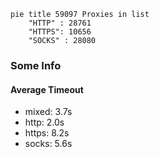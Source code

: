 
```mermaid
pie title 59097 Proxies in list
    "HTTP" : 28761
    "HTTPS": 10656
    "SOCKS" : 28080
```

### Some Info
#### Average Timeout

- mixed: 3.7s
- http: 2.0s
- https: 8.2s
- socks: 5.6s